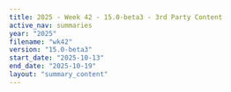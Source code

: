 ```yaml
---
title: 2025 - Week 42 - 15.0-beta3 - 3rd Party Content
active_nav: summaries
year: "2025"
filename: "wk42"
version: "15.0-beta3"
start_date: "2025-10-13"
end_date: "2025-10-19"
layout: "summary_content"
---
```

